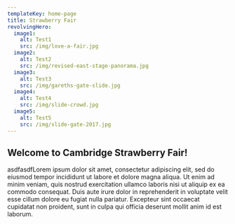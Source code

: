```yaml
---
templateKey: home-page
title: Strawberry Fair
revolvingHero:
  image1:
    alt: Test1
    src: /img/love-a-fair.jpg
  image2:
    alt: Test2
    src: /img/revised-east-stage-panorama.jpg
  image3:
    alt: Test3
    src: /img/gareths-gate-slide.jpg
  image4:
    alt: Test4
    src: /img/slide-crowd.jpg
  image5:
    alt: Test5
    src: /img/slide-gate-2017.jpg
---
```

## Welcome to Cambridge Strawberry Fair!

asdfasdfLorem ipsum dolor sit amet, consectetur adipiscing elit, sed do eiusmod tempor 
incididunt ut labore et dolore magna aliqua. Ut enim ad minim veniam, quis 
nostrud exercitation ullamco laboris nisi ut aliquip ex ea commodo consequat. 
Duis aute irure dolor in reprehenderit in voluptate velit esse cillum dolore 
eu fugiat nulla pariatur. Excepteur sint occaecat cupidatat non proident, 
sunt in culpa qui officia deserunt mollit anim id est laborum.
